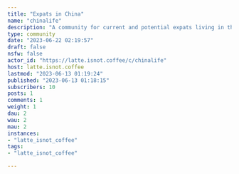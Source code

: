 ```yaml
---
title: "Expats in China" 
name: "chinalife"
description: "A community for current and potential expats living in the People's Republic of China. Ask questions and find advice about shopping, getting around, paying bills, choosing services, housing, technology, and adjusting to a new lifestyle in one of the most fascinating countries on Earth."
type: community
date: "2023-06-22 02:19:57"
draft: false
nsfw: false
actor_id: "https://latte.isnot.coffee/c/chinalife"
host: latte.isnot.coffee
lastmod: "2023-06-13 01:19:24"
published: "2023-06-13 01:18:15"
subscribers: 10
posts: 1
comments: 1
weight: 1
dau: 2
wau: 2
mau: 2
instances:
- "latte_isnot_coffee"
tags: 
- "latte_isnot_coffee"

---
```


